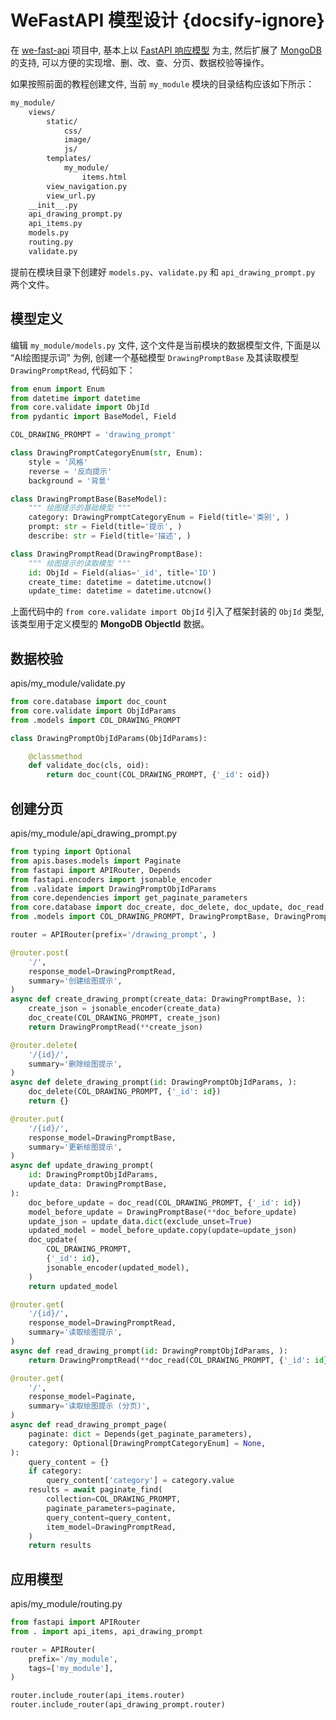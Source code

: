 # WeFastAPI 模型设计 {docsify-ignore}

在 [we-fast-api](https://github.com/hekaiyou/we-fast-api) 项目中, 基本上以 [FastAPI 响应模型](https://fastapi.tiangolo.com/zh/tutorial/response-model/) 为主, 然后扩展了 [MongoDB](https://www.mongodb.com/zh-cn) 的支持, 可以方便的实现增、删、改、查、分页、数据校验等操作。

如果按照前面的教程创建文件, 当前 `my_module` 模块的目录结构应该如下所示：

```bash
my_module/
    views/
        static/
            css/
            image/
            js/
        templates/
            my_module/
                items.html
        view_navigation.py
        view_url.py
    __init__.py
    api_drawing_prompt.py
    api_items.py
    models.py
    routing.py
    validate.py
```

提前在模块目录下创建好 `models.py`、`validate.py` 和 `api_drawing_prompt.py` 两个文件。

## 模型定义

编辑 `my_module/models.py` 文件, 这个文件是当前模块的数据模型文件, 下面是以 “AI绘图提示词” 为例, 创建一个基础模型 `DrawingPromptBase` 及其读取模型 `DrawingPromptRead`, 代码如下：

```python
from enum import Enum
from datetime import datetime
from core.validate import ObjId
from pydantic import BaseModel, Field

COL_DRAWING_PROMPT = 'drawing_prompt'

class DrawingPromptCategoryEnum(str, Enum):
    style = '风格'
    reverse = '反向提示'
    background = '背景'

class DrawingPromptBase(BaseModel):
    """ 绘图提示的基础模型 """
    category: DrawingPromptCategoryEnum = Field(title='类别', )
    prompt: str = Field(title='提示', )
    describe: str = Field(title='描述', )

class DrawingPromptRead(DrawingPromptBase):
    """ 绘图提示的读取模型 """
    id: ObjId = Field(alias='_id', title='ID')
    create_time: datetime = datetime.utcnow()
    update_time: datetime = datetime.utcnow()
```

上面代码中的 `from core.validate import ObjId` 引入了框架封装的 `ObjId` 类型, 该类型用于定义模型的 **MongoDB ObjectId** 数据。

## 数据校验

apis/my_module/validate.py

```python
from core.database import doc_count
from core.validate import ObjIdParams
from .models import COL_DRAWING_PROMPT

class DrawingPromptObjIdParams(ObjIdParams):

    @classmethod
    def validate_doc(cls, oid):
        return doc_count(COL_DRAWING_PROMPT, {'_id': oid})
```

## 创建分页

apis/my_module/api_drawing_prompt.py

```python
from typing import Optional
from apis.bases.models import Paginate
from fastapi import APIRouter, Depends
from fastapi.encoders import jsonable_encoder
from .validate import DrawingPromptObjIdParams
from core.dependencies import get_paginate_parameters
from core.database import doc_create, doc_delete, doc_update, doc_read, paginate_find
from .models import COL_DRAWING_PROMPT, DrawingPromptBase, DrawingPromptRead, DrawingPromptCategoryEnum

router = APIRouter(prefix='/drawing_prompt', )

@router.post(
    '/',
    response_model=DrawingPromptRead,
    summary='创建绘图提示',
)
async def create_drawing_prompt(create_data: DrawingPromptBase, ):
    create_json = jsonable_encoder(create_data)
    doc_create(COL_DRAWING_PROMPT, create_json)
    return DrawingPromptRead(**create_json)

@router.delete(
    '/{id}/',
    summary='删除绘图提示',
)
async def delete_drawing_prompt(id: DrawingPromptObjIdParams, ):
    doc_delete(COL_DRAWING_PROMPT, {'_id': id})
    return {}

@router.put(
    '/{id}/',
    response_model=DrawingPromptBase,
    summary='更新绘图提示',
)
async def update_drawing_prompt(
    id: DrawingPromptObjIdParams,
    update_data: DrawingPromptBase,
):
    doc_before_update = doc_read(COL_DRAWING_PROMPT, {'_id': id})
    model_before_update = DrawingPromptBase(**doc_before_update)
    update_json = update_data.dict(exclude_unset=True)
    updated_model = model_before_update.copy(update=update_json)
    doc_update(
        COL_DRAWING_PROMPT,
        {'_id': id},
        jsonable_encoder(updated_model),
    )
    return updated_model

@router.get(
    '/{id}/',
    response_model=DrawingPromptRead,
    summary='读取绘图提示',
)
async def read_drawing_prompt(id: DrawingPromptObjIdParams, ):
    return DrawingPromptRead(**doc_read(COL_DRAWING_PROMPT, {'_id': id}))

@router.get(
    '/',
    response_model=Paginate,
    summary='读取绘图提示 (分页)',
)
async def read_drawing_prompt_page(
    paginate: dict = Depends(get_paginate_parameters),
    category: Optional[DrawingPromptCategoryEnum] = None,
):
    query_content = {}
    if category:
        query_content['category'] = category.value
    results = await paginate_find(
        collection=COL_DRAWING_PROMPT,
        paginate_parameters=paginate,
        query_content=query_content,
        item_model=DrawingPromptRead,
    )
    return results
```

## 应用模型

apis/my_module/routing.py

```python
from fastapi import APIRouter
from . import api_items, api_drawing_prompt

router = APIRouter(
    prefix='/my_module',
    tags=['my_module'],
)

router.include_router(api_items.router)
router.include_router(api_drawing_prompt.router)
```
